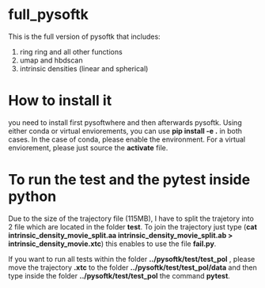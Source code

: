 # full_pysoftk


This is the full version of pysoftk that includes:

1. ring ring and all other functions
2. umap and hbdscan
3. intrinsic densities (linear and spherical)


# How to install it

you need to install first pysoftwhere and then afterwards pysoftk. Using either conda or virtual enviorements, you can use **pip install -e .**
in both cases. In the case of conda, please enable the environment. For a virtual enviorement, please just source the **activate** file.


# To run the test and the pytest inside python

Due to the size of the trajectory file (115MB), I have to split the trajetory into 2 file which are located in the folder **test**. 
To join the trajectory just type (**cat intrinsic_density_movie_split.aa intrinsic_density_movie_split.ab > intrinsic_density_movie.xtc**)
this enables to use the file **fail.py**. 

If you want to run all tests within the folder **../pysoftk/test/test_pol** , please move the trajectory **.xtc** to the folder
**../pysoftk/test/test_pol/data** and then type inside the folder **../pysoftk/test/test_pol** the command **pytest**.
